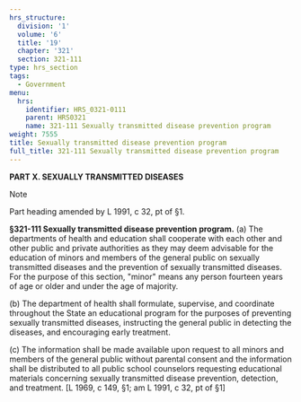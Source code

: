 ```yaml
---
hrs_structure:
  division: '1'
  volume: '6'
  title: '19'
  chapter: '321'
  section: 321-111
type: hrs_section
tags:
  - Government
menu:
  hrs:
    identifier: HRS_0321-0111
    parent: HRS0321
    name: 321-111 Sexually transmitted disease prevention program
weight: 7555
title: Sexually transmitted disease prevention program
full_title: 321-111 Sexually transmitted disease prevention program
---
```

**PART X. SEXUALLY TRANSMITTED DISEASES**

Note

Part heading amended by L 1991, c 32, pt of §1.

**§321-111 Sexually transmitted disease prevention program.** (a) The departments of health and education shall cooperate with each other and other public and private authorities as they may deem advisable for the education of minors and members of the general public on sexually transmitted diseases and the prevention of sexually transmitted diseases. For the purpose of this section, "minor" means any person fourteen years of age or older and under the age of majority.

(b) The department of health shall formulate, supervise, and coordinate throughout the State an educational program for the purposes of preventing sexually transmitted diseases, instructing the general public in detecting the diseases, and encouraging early treatment.

(c) The information shall be made available upon request to all minors and members of the general public without parental consent and the information shall be distributed to all public school counselors requesting educational materials concerning sexually transmitted disease prevention, detection, and treatment. [L 1969, c 149, §1; am L 1991, c 32, pt of §1]